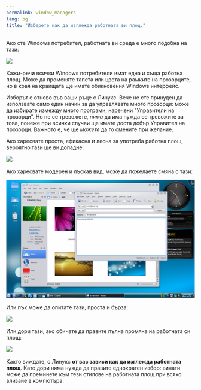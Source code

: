 ```yaml
---
permalink: window_managers
lang: bg
title: "Изберете как да изглежда работната ви площ."
---
```


Ако сте Windows потребител, работната ви среда е много подобна на тази:

<img src="/img/windows_vista.jpg" />

Кажи-речи всички Windows потребители имат една и съща работна площ. Може да променяте тапета или цвета на рамките на прозорците, но в края на краищата ще имате обикновения Windows интерфейс.

Изборът е отново във ваши ръце с Линукс. Вече не сте принуден да използвате само един начин за да управлявате много прозорци: може да избирате измежду много програми, наречени "Управители на прозорци". Но не се тревожете, <i>няма</i> да има нужда се тревожите за това, понеже при всички случаи ще имате доста добър Управител на прозорци. Важното е, че ще <i>можете</i> да го смените при желание.

Ако харесвате проста, ефикасна и лесна за употреба работна площ, вероятно тази ще ви допадне:

<img src="/img/ubuntu.jpg"/>

Ако харесвате модерен и лъскав вид, може да пожелаете смяна с тази:

<img src="/img/kde.png" />

Или пък може да опитате тази, проста и бърза:

<img src="/img/xfce.jpg" />

Или дори тази, ако обичате да правите пълна промяна на работната си площ:

<img src="/img/wm.jpg" />

Както виждате, с Линукс <b>от вас зависи как да изглежда работната площ</b>. Като дори няма нужда да правите еднократен избор: винаги може да преминете към тези стилове на работната площ при всяко влизане в компютъра.




